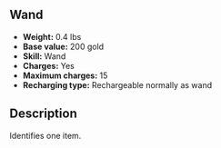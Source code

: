 ## Wand
- **Weight:** 0.4 lbs
- **Base value:** 200 gold
- **Skill:** Wand
- **Charges:** Yes
- **Maximum charges:** 15
- **Recharging type:** Rechargeable normally as wand

## Description

Identifies one item.
